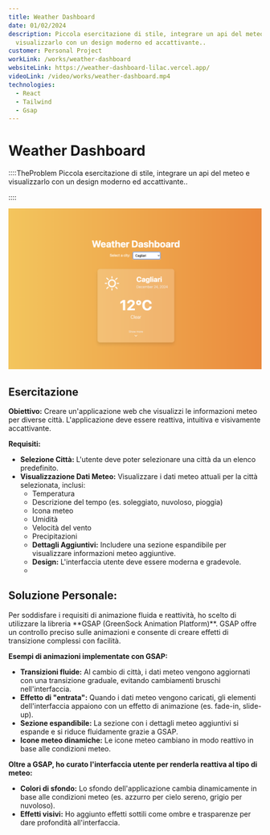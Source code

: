 ```yaml
---
title: Weather Dashboard
date: 01/02/2024
description: Piccola esercitazione di stile, integrare un api del meteo e
  visualizzarlo con un design moderno ed accattivante..
customer: Personal Project
workLink: /works/weather-dashboard
websiteLink: https://weather-dashboard-lilac.vercel.app/
videoLink: /video/works/weather-dashboard.mp4
technologies:
  - React
  - Tailwind
  - Gsap
---
```




# Weather Dashboard
::::TheProblem
Piccola esercitazione di stile, integrare un api del meteo e
visualizzarlo con un design moderno ed accattivante..

::::



<VideoContainer src="/video/works/weather-dashboard.mp4" />


![clear weather](/img/works/weather-dashboard/clear-weather.png)


## Esercitazione

**Obiettivo:** Creare un'applicazione web che visualizzi le informazioni meteo per diverse città. L'applicazione deve essere reattiva, intuitiva e visivamente accattivante.

**Requisiti:**

- **Selezione Città:** L'utente deve poter selezionare una città da un elenco predefinito.
- **Visualizzazione Dati Meteo:** Visualizzare i dati meteo attuali per la città selezionata, inclusi:
  - Temperatura
  - Descrizione del tempo (es. soleggiato, nuvoloso, pioggia)
  - Icona meteo
  - Umidità
  - Velocità del vento
  - Precipitazioni
  - **Dettagli Aggiuntivi:** Includere una sezione espandibile per visualizzare informazioni meteo aggiuntive.
  - **Design:** L'interfaccia utente deve essere moderna e gradevole.
  -

## Soluzione Personale:

Per soddisfare i requisiti di animazione fluida e reattività, ho scelto di utilizzare la libreria \*\*GSAP (GreenSock Animation Platform)\*\*. GSAP offre un controllo preciso sulle animazioni e consente di creare effetti di transizione complessi con facilità.

**Esempi di animazioni implementate con GSAP:**

- **Transizioni fluide:** Al cambio di città, i dati meteo vengono aggiornati con una transizione graduale, evitando cambiamenti bruschi nell'interfaccia.
- **Effetto di "entrata":** Quando i dati meteo vengono caricati, gli elementi dell'interfaccia appaiono con un effetto di animazione (es. fade-in, slide-up).
- **Sezione espandibile:** La sezione con i dettagli meteo aggiuntivi si espande e si riduce fluidamente grazie a GSAP.
- **Icone meteo dinamiche:** Le icone meteo cambiano in modo reattivo in base alle condizioni meteo.

**Oltre a GSAP, ho curato l'interfaccia utente per renderla reattiva al tipo di meteo:**

- **Colori di sfondo:** Lo sfondo dell'applicazione cambia dinamicamente in base alle condizioni meteo (es. azzurro per cielo sereno, grigio per nuvoloso).
- **Effetti visivi:** Ho aggiunto effetti sottili come ombre e trasparenze per dare profondità all'interfaccia.
